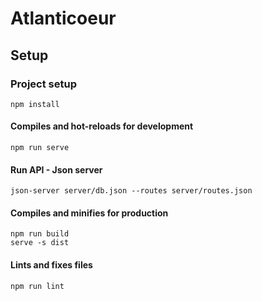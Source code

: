# Atlanticoeur

## Setup 

### Project setup
```
npm install
```

#### Compiles and hot-reloads for development
```
npm run serve
```

#### Run API - Json server
```
json-server server/db.json --routes server/routes.json
```

#### Compiles and minifies for production
```
npm run build
serve -s dist
```

#### Lints and fixes files
```
npm run lint
```
